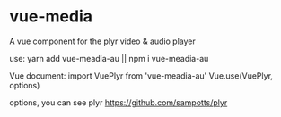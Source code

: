 # vue-media
A vue component for the plyr video &amp; audio player

use:
yarn add vue-meadia-au || npm i vue-meadia-au

Vue document:
import VuePlyr from 'vue-meadia-au'
Vue.use(VuePlyr, options)

options, you can see plyr https://github.com/sampotts/plyr
